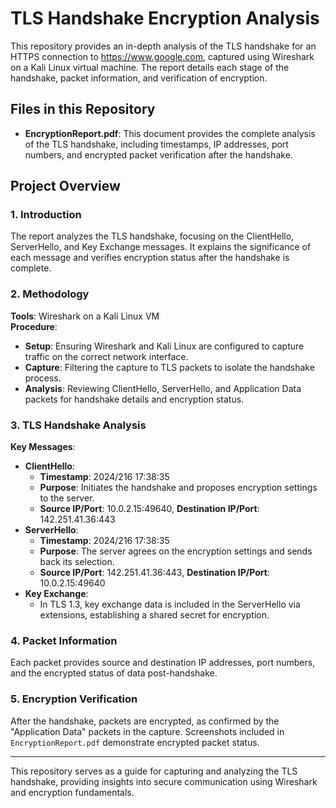 # TLS Handshake Encryption Analysis

This repository provides an in-depth analysis of the TLS handshake for an HTTPS connection to https://www.google.com, captured using Wireshark on a Kali Linux virtual machine. The report details each stage of the handshake, packet information, and verification of encryption.

## Files in this Repository

- **EncryptionReport.pdf**: This document provides the complete analysis of the TLS handshake, including timestamps, IP addresses, port numbers, and encrypted packet verification after the handshake.

## Project Overview

### 1. Introduction
The report analyzes the TLS handshake, focusing on the ClientHello, ServerHello, and Key Exchange messages. It explains the significance of each message and verifies encryption status after the handshake is complete.

### 2. Methodology
**Tools**: Wireshark on a Kali Linux VM  
**Procedure**:
- **Setup**: Ensuring Wireshark and Kali Linux are configured to capture traffic on the correct network interface.
- **Capture**: Filtering the capture to TLS packets to isolate the handshake process.
- **Analysis**: Reviewing ClientHello, ServerHello, and Application Data packets for handshake details and encryption status.

### 3. TLS Handshake Analysis
**Key Messages**:
- **ClientHello**:
  - **Timestamp**: 2024/216 17:38:35
  - **Purpose**: Initiates the handshake and proposes encryption settings to the server.
  - **Source IP/Port**: 10.0.2.15:49640, **Destination IP/Port**: 142.251.41.36:443
- **ServerHello**:
  - **Timestamp**: 2024/216 17:38:35
  - **Purpose**: The server agrees on the encryption settings and sends back its selection.
  - **Source IP/Port**: 142.251.41.36:443, **Destination IP/Port**: 10.0.2.15:49640
- **Key Exchange**:
  - In TLS 1.3, key exchange data is included in the ServerHello via extensions, establishing a shared secret for encryption.

### 4. Packet Information
Each packet provides source and destination IP addresses, port numbers, and the encrypted status of data post-handshake.

### 5. Encryption Verification
After the handshake, packets are encrypted, as confirmed by the "Application Data" packets in the capture. Screenshots included in `EncryptionReport.pdf` demonstrate encrypted packet status.

---

This repository serves as a guide for capturing and analyzing the TLS handshake, providing insights into secure communication using Wireshark and encryption fundamentals.
